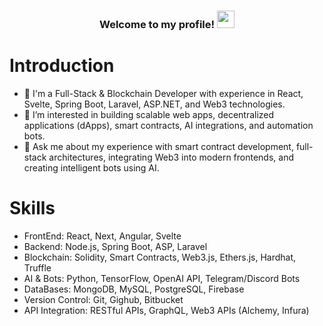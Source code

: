 <h3 align="center">
  Welcome to my profile!
  <img src="https://media.giphy.com/media/hvRJCLFzcasrR4ia7z/giphy.gif" width="28">
</h3>

# Introduction
- 🏢 I'm a Full-Stack & Blockchain Developer with experience in React, Svelte, Spring Boot, Laravel, ASP.NET, and Web3 technologies.
- 👀 I’m interested in building scalable web apps, decentralized applications (dApps), smart contracts, AI integrations, and automation bots.
- 💬 Ask me about my experience with smart contract development, full-stack architectures, integrating Web3 into modern frontends, and creating intelligent bots using AI.

# Skills
- FrontEnd: React, Next, Angular, Svelte
- Backend: Node.js, Spring Boot, ASP, Laravel
- Blockchain: Solidity, Smart Contracts, Web3.js, Ethers.js, Hardhat, Truffle
- AI & Bots: Python, TensorFlow, OpenAI API, Telegram/Discord Bots
- DataBases: MongoDB, MySQL, PostgreSQL, Firebase
- Version Control: Git, Gighub, Bitbucket
- API Integration: RESTful APIs, GraphQL, Web3 APIs (Alchemy, Infura)